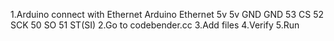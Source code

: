 1.Arduino connect with Ethernet
Arduino       Ethernet
5v            5v
GND           GND
53            CS
52            SCK
50            SO
51            ST(SI)
2.Go to codebender.cc
3.Add files
4.Verify
5.Run
